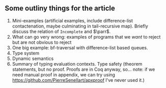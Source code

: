 ## Some outliny things for the article

1. Mini-examples (artificial examples, include difference-list
   contactenation, maybe culminating in tail-recursive map). Briefly
   discuss the relation of `Incomplete` and $\parr$.
2. What can go very wrong: examples of programs that we _want_ to
   reject but are not obvious to reject
3. One big example: bf-traversal with difference-list based queues.
4. Type system
5. Dynamic semantics
6. Summary of typing evaluation contexts. Type safety (theorem
   statements, but no proof. Proofs are in Coq anyway, so… note: if we
   need manual proof in appendix, we can try using
   https://github.com/PierreSenellart/apxproof I've never used it.)
